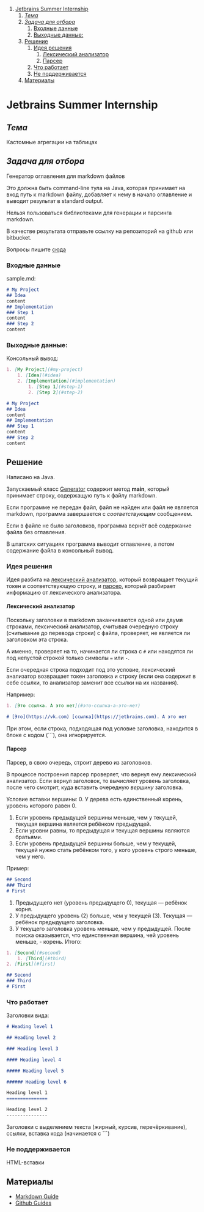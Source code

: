 1. [Jetbrains Summer Internship](#jetbrains-summer-internship)
    1. [*Тема*](#тема)
    2. [_Задача для отбора_](#задача-для-отбора)
        1. [Входные данные](#входные-данные)
        2. [Выходные данные:](#выходные-данные)
    3. [Решение](#решение)
        1. [Идея решения](#идея-решения)
            1. [Лексический анализатор](#лексический-анализатор)
            2. [Парсер](#парсер)
        2. [Что работает](#что-работает)
        3. [Не поддерживается](#не-поддерживается)
    4. [Материалы](#материалы)


# Jetbrains Summer Internship

## *Тема*
Кастомные агрегации на таблицах

## _Задача для отбора_
Генератор оглавления для markdown файлов

Это должна быть command-line тула на Java, которая принимает на вход путь к markdown файлу, добавляет к нему в начало оглавление и выводит результат в standard output.

Нельзя пользоваться библиотеками для генерации и парсинга markdown.

В качестве результата отправьте ссылку на репозиторий на github или bitbucket.

Вопросы пишите [сюда](mailto:liudmila.kornilova@jetbrains.com)

### Входные данные
sample.md:
```markdown
# My Project
## Idea
content
## Implementation
### Step 1
content
### Step 2
content
```

### Выходные данные:
Консольный вывод:
```markdown
1. [My Project](#my-project)
    1. [Idea](#idea)
    2. [Implementation](#implementation)
        1. [Step 1](#step-1)
        2. [Step 2](#step-2)

# My Project
## Idea
content
## Implementation
### Step 1
content
### Step 2
content
```

## Решение
Написано на Java.

Запускаемый класс [Generator](src/Generator.java) содержит метод **main**, который принимает
строку, содержащую путь к файлу markdown.

Если программе не передан файл, файл не найден или файл не является markdown, программа завершается
с _соответствующим_ сообщением.

Если в файле не было заголовков, программа вернёт всё содержание файла без оглавления.

В штатских ситуациях программа выводит оглавление, а потом содержание файла в консольный вывод.

### Идея решения
Идея разбита на [лексический анализатор](src/MdLexer.java), который возвращает текущий токен и соответствующую строку,
и [парсер](src/MdParser.java), который разбирает информацию от лексического анализатора.

#### Лексический анализатор
Поскольку заголовки в markdown заканчиваются одной или двумя строками, лексический анализатор, считывая очередную строку
(считывание до перевода строки) с файла, проверяет, не является ли заголовком эта строка.

А именно, проверяет на то, начинается ли строка с `#` или находятся ли под непустой строкой только символы `=` или `-`.

Если очередная строка подходит под это условие, лексический анализатор возвращает токен заголовка и строку
(если она содержит в себе ссылки, то анализатор заменит все ссылки на их названия).

Например:
```markdown
1. [Это ссылка. А это нет](#это-ссылка-а-это-нет)

# [Это](https://vk.com) [ссылка](https://jetbrains.com). А это нет
```

При этом, если строка, подходящая под условие заголовка, находится в блоке с кодом (```), она игнорируется.

#### Парсер
Парсер, в свою очередь, строит дерево из заголовков.

В процессе построения парсер проверяет, что вернул ему лексический анализатор. Если вернул заголовок, то вычисляет уровень
заголовка, после чего смотрит, куда вставить очередную _вершину_ заголовка.

Условие вставки вершины:
0. У дерева есть единственный корень, уровень которого равен 0.
1. Если уровень предыдущей вершины меньше, чем у текущей, текущая вершина является ребёнком предыдущей.
2. Если уровни равны, то предыдущая и текущая вершины являются братьями.
3. Если уровень предыдущей вершины больше, чем у текущей, текущей нужно стать ребёнком того, у кого уровень строго меньше, чем у него.

Пример:
```markdown
## Second
### Third
# First
```
1. Предыдущего нет (уровень предыдущего 0), текущая — ребёнок корня.
2. У предыдущего уровень (2) больше, чем у текущей (3). Текущая — ребёнок предыдущего заголовка.
3. У текущего заголовка уровень меньше, чем у предыдущей. После поиска оказывается, что единственная вершина, чей уровень меньше, - корень.
Итого:
```markdown
1. [Second](#second)
    1. [Third](#third)
2. [First](#first)

## Second
### Third
# First
```

### Что работает
Заголовки вида:
```markdown
# Heading level 1

## Heading level 2

### Heading level 3

#### Heading level 4

##### Heading level 5

###### Heading level 6

Heading level 1
===============

Heading level 2
---------------
```

Заголовки с выделением текста (жирный, курсив, перечёркивание), ссылки, вставка кода (начинается с ```)

### Не поддерживается
HTML-вставки

## Материалы
* [Markdown Guide](https://www.markdownguide.org/basic-syntax/)
* [Github Guides](https://guides.github.com/features/mastering-markdown/)
